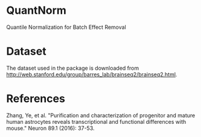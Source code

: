# QuantNorm
Quantile Normalization for Batch Effect Removal 

# Dataset
The dataset used in the package is downloaded from http://web.stanford.edu/group/barres_lab/brainseq2/brainseq2.html.

# References
Zhang, Ye, et al. "Purification and characterization of progenitor and mature human astrocytes reveals transcriptional and functional differences with mouse." Neuron 89.1 (2016): 37-53.
